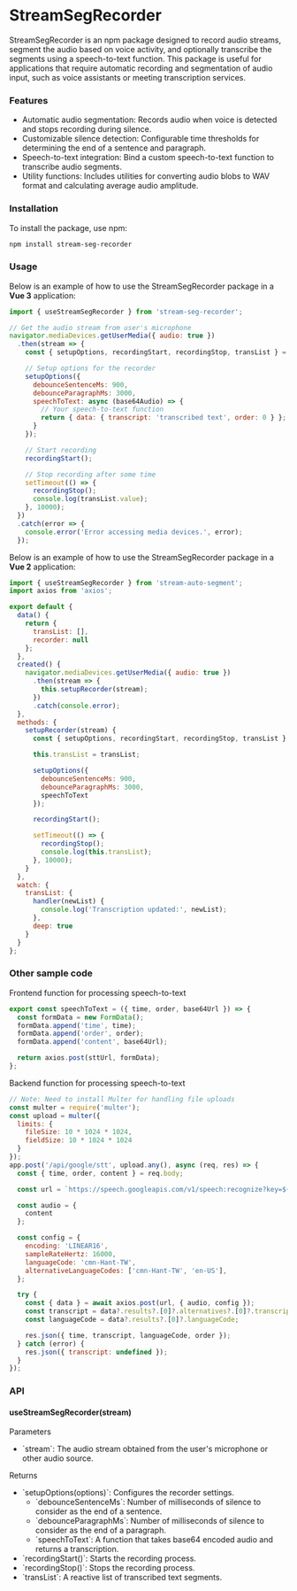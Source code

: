 # StreamSegRecorder

StreamSegRecorder is an npm package designed to record audio streams, segment the audio based on voice activity, and optionally transcribe the segments using a speech-to-text function. This package is useful for applications that require automatic recording and segmentation of audio input, such as voice assistants or meeting transcription services.

### Features
- Automatic audio segmentation: Records audio when voice is detected and stops recording during silence.
- Customizable silence detection: Configurable time thresholds for determining the end of a sentence and paragraph.
- Speech-to-text integration: Bind a custom speech-to-text function to transcribe audio segments.
- Utility functions: Includes utilities for converting audio blobs to WAV format and calculating average audio amplitude.

### Installation

To install the package, use npm:

```bash
npm install stream-seg-recorder
```

### Usage

Below is an example of how to use the StreamSegRecorder package in a **Vue 3** application:

```javascript
import { useStreamSegRecorder } from 'stream-seg-recorder';

// Get the audio stream from user's microphone
navigator.mediaDevices.getUserMedia({ audio: true })
  .then(stream => {
    const { setupOptions, recordingStart, recordingStop, transList } = useStreamSegRecorder(stream);

    // Setup options for the recorder
    setupOptions({
      debounceSentenceMs: 900,
      debounceParagraphMs: 3000,
      speechToText: async (base64Audio) => {
        // Your speech-to-text function
        return { data: { transcript: 'transcribed text', order: 0 } };
      }
    });

    // Start recording
    recordingStart();

    // Stop recording after some time
    setTimeout(() => {
      recordingStop();
      console.log(transList.value);
    }, 10000);
  })
  .catch(error => {
    console.error('Error accessing media devices.', error);
  });
```

Below is an example of how to use the StreamSegRecorder package in a **Vue 2** application:

```javascript
import { useStreamSegRecorder } from 'stream-auto-segment';
import axios from 'axios';

export default {
  data() {
    return {
      transList: [],
      recorder: null
    };
  },
  created() {
    navigator.mediaDevices.getUserMedia({ audio: true })
      .then(stream => {
        this.setupRecorder(stream);
      })
      .catch(console.error);
  },
  methods: {
    setupRecorder(stream) {
      const { setupOptions, recordingStart, recordingStop, transList } = useStreamSegRecorder(stream);

      this.transList = transList;

      setupOptions({
        debounceSentenceMs: 900,
        debounceParagraphMs: 3000,
        speechToText
      });

      recordingStart();

      setTimeout(() => {
        recordingStop();
        console.log(this.transList);
      }, 10000);
    }
  },
  watch: {
    transList: {
      handler(newList) {
        console.log('Transcription updated:', newList);
      },
      deep: true
    }
  }
};
```

### Other sample code
Frontend function for processing speech-to-text
```javascript
export const speechToText = ({ time, order, base64Url }) => {
  const formData = new FormData();
  formData.append('time', time);
  formData.append('order', order);
  formData.append('content', base64Url);

  return axios.post(sttUrl, formData);
};
```

Backend function for processing speech-to-text
```javascript
// Note: Need to install Multer for handling file uploads
const multer = require('multer');
const upload = multer({
  limits: { 
    fileSize: 10 * 1024 * 1024,
    fieldSize: 10 * 1024 * 1024
  }
});
app.post('/api/google/stt', upload.any(), async (req, res) => {
  const { time, order, content } = req.body;

  const url = `https://speech.googleapis.com/v1/speech:recognize?key=${yourApiKey}`;

  const audio = {
    content
  };

  const config = {
    encoding: 'LINEAR16',
    sampleRateHertz: 16000,
    languageCode: 'cmn-Hant-TW',
    alternativeLanguageCodes: ['cmn-Hant-TW', 'en-US'],
  };

  try {
    const { data } = await axios.post(url, { audio, config });
    const transcript = data?.results?.[0]?.alternatives?.[0]?.transcript;
    const languageCode = data?.results?.[0]?.languageCode;

    res.json({ time, transcript, languageCode, order });
  } catch (error) {
    res.json({ transcript: undefined });
  }
});
```

### API

#### useStreamSegRecorder(stream)

Parameters
- \`stream\`: The audio stream obtained from the user's microphone or other audio source.

Returns
- \`setupOptions(options)\`: Configures the recorder settings.
  - \`debounceSentenceMs\`: Number of milliseconds of silence to consider as the end of a sentence.
  - \`debounceParagraphMs\`: Number of milliseconds of silence to consider as the end of a paragraph.
  - \`speechToText\`: A function that takes base64 encoded audio and returns a transcription.
- \`recordingStart()\`: Starts the recording process.
- \`recordingStop()\`: Stops the recording process.
- \`transList\`: A reactive list of transcribed text segments.

